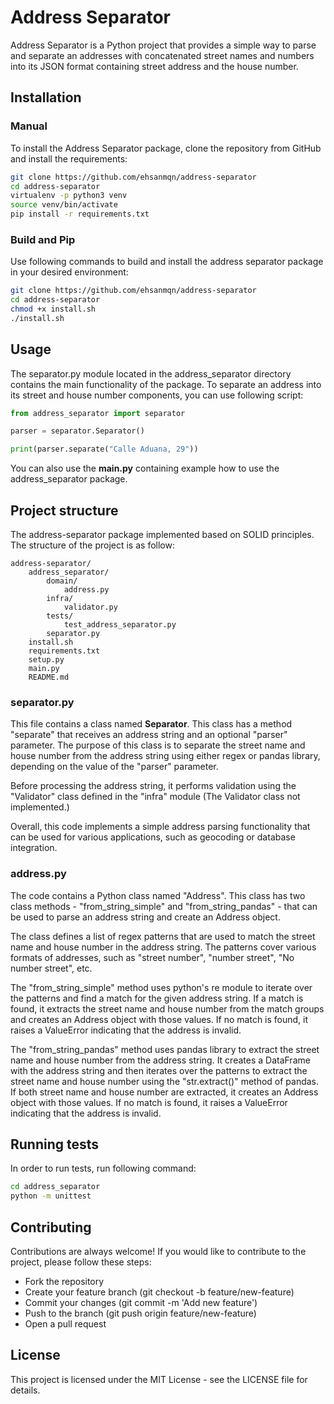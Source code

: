 # Address Separator
Address Separator is a Python project that provides a simple way to parse and separate an addresses  with concatenated 
street names and numbers into its JSON format containing street address and the house number.

## Installation
### Manual
To install the Address Separator package, clone the repository from GitHub and install the requirements:
```bash
git clone https://github.com/ehsanmqn/address-separator
cd address-separator
virtualenv -p python3 venv
source venv/bin/activate
pip install -r requirements.txt
```

### Build and Pip
Use following commands to build and install the address separator package in your desired environment:
```bash
git clone https://github.com/ehsanmqn/address-separator
cd address-separator
chmod +x install.sh
./install.sh
```

## Usage
The separator.py module located in the address_separator directory contains the main functionality of the package. 
To separate an address into its street and house number components, you can use following script:
```python
from address_separator import separator

parser = separator.Separator()

print(parser.separate("Calle Aduana, 29"))
```

You can also use the **main.py** containing example how to use the address_separator package.

## Project structure
The address-separator package implemented based on SOLID principles. The structure of the project is as follow:
```
address-separator/
    address_separator/
        domain/
            address.py
        infra/
            validator.py
        tests/
            test_address_separator.py
        separator.py
    install.sh
    requirements.txt
    setup.py
    main.py
    README.md
```

### separator.py
This file contains a class named **Separator**. This class has a method "separate" that receives an address string and an optional "parser" parameter.
The purpose of this class is to separate the street name and house number from the address string using either regex or pandas library, depending on the value of the "parser" parameter.

Before processing the address string, it performs validation using the "Validator" class defined in the "infra" module (The Validator class not implemented.)

Overall, this code implements a simple address parsing functionality that can be used for various applications, such as geocoding or database integration.

### address.py
The code contains a Python class named "Address". This class has two class methods - "from_string_simple" and "from_string_pandas" - that can be used to parse an address string and create an Address object.

The class defines a list of regex patterns that are used to match the street name and house number in the address string. The patterns cover various formats of addresses, such as "street number", "number street", "No number street", etc.

The "from_string_simple" method uses python's re module to iterate over the patterns and find a match for the given address string. If a match is found, it extracts the street name and house number from the match groups and creates an Address object with those values. If no match is found, it raises a ValueError indicating that the address is invalid.

The "from_string_pandas" method uses pandas library to extract the street name and house number from the address string. It creates a DataFrame with the address string and then iterates over the patterns to extract the street name and house number using the "str.extract()" method of pandas. If both street name and house number are extracted, it creates an Address object with those values. If no match is found, it raises a ValueError indicating that the address is invalid.

## Running tests
In order to run tests, run following command:

```bash
cd address_separator
python -m unittest
```

## Contributing
Contributions are always welcome! If you would like to contribute to the project, please follow these steps:

 - Fork the repository
 - Create your feature branch (git checkout -b feature/new-feature)
 - Commit your changes (git commit -m 'Add new feature')
 - Push to the branch (git push origin feature/new-feature)
 - Open a pull request

## License
This project is licensed under the MIT License - see the LICENSE file for details.
